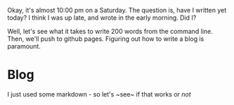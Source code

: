 Okay, it's almost 10:00 pm on a Saturday. The question is, have I written yet today? I think I was up late, and wrote in the early morning.
Did I?

Well, let's see what it takes to write 200 words from the command line. Then, we'll push to github pages.
Figuring out how to write a blog is paramount.
# Blog
I just used some markdown - so let's ~see~ if that works or *not*
